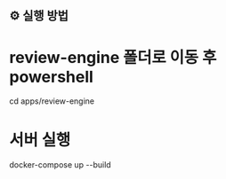 ## ⚙️ 실행 방법
# review-engine 폴더로 이동 후 powershell
cd apps/review-engine

# 서버 실행
docker-compose up --build
